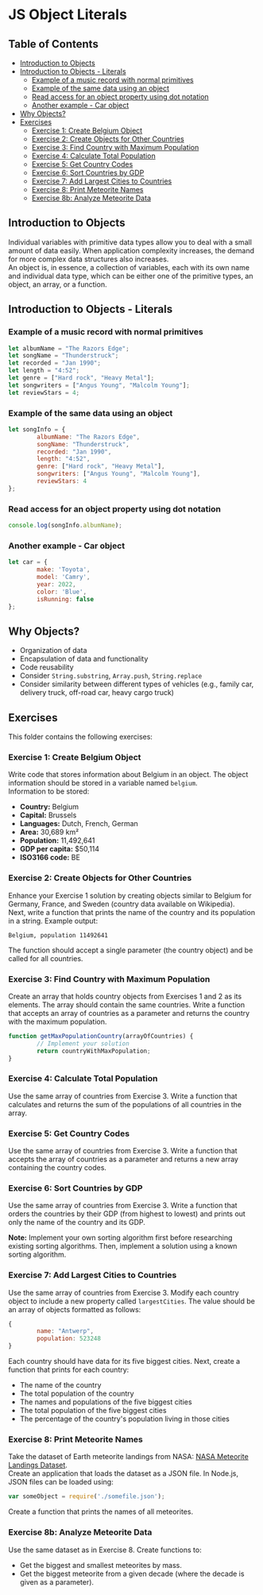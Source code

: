 # JS Object Literals

## Table of Contents

- [Introduction to Objects](#introduction-to-objects)
- [Introduction to Objects - Literals](#introduction-to-objects---literals)
  - [Example of a music record with normal primitives](#example-of-a-music-record-with-normal-primitives)
  - [Example of the same data using an object](#example-of-the-same-data-using-an-object)
  - [Read access for an object property using dot notation](#read-access-for-an-object-property-using-dot-notation)
  - [Another example - Car object](#another-example---car-object)
- [Why Objects?](#why-objects)
- [Exercises](#exercises)
  - [Exercise 1: Create Belgium Object](#exercise-1-create-belgium-object)
  - [Exercise 2: Create Objects for Other Countries](#exercise-2-create-objects-for-other-countries)
  - [Exercise 3: Find Country with Maximum Population](#exercise-3-find-country-with-maximum-population)
  - [Exercise 4: Calculate Total Population](#exercise-4-calculate-total-population)
  - [Exercise 5: Get Country Codes](#exercise-5-get-country-codes)
  - [Exercise 6: Sort Countries by GDP](#exercise-6-sort-countries-by-gdp)
  - [Exercise 7: Add Largest Cities to Countries](#exercise-7-add-largest-cities-to-countries)
  - [Exercise 8: Print Meteorite Names](#exercise-8-print-meteorite-names)
  - [Exercise 8b: Analyze Meteorite Data](#exercise-8b-analyze-meteorite-data)

## Introduction to Objects

Individual variables with primitive data types allow you to deal with a small amount of data easily.
When application complexity increases, the demand for more complex data structures also increases.  
An object is, in essence, a collection of variables, each with its own name and individual data type, which can be either one of the primitive types, an object, an array, or a function.  

## Introduction to Objects - Literals

### Example of a music record with normal primitives

```javascript
let albumName = "The Razors Edge";
let songName = "Thunderstruck";
let recorded = "Jan 1990";
let length = "4:52";
let genre = ["Hard rock", "Heavy Metal"];
let songwriters = ["Angus Young", "Malcolm Young"];
let reviewStars = 4;
```

### Example of the same data using an object

```javascript
let songInfo = {
        albumName: "The Razors Edge",
        songName: "Thunderstruck",
        recorded: "Jan 1990",
        length: "4:52",
        genre: ["Hard rock", "Heavy Metal"],
        songwriters: ["Angus Young", "Malcolm Young"],
        reviewStars: 4
};
```

### Read access for an object property using dot notation

```javascript
console.log(songInfo.albumName);
```

### Another example - Car object

```javascript
let car = {
        make: 'Toyota',
        model: 'Camry',
        year: 2022,
        color: 'Blue',
        isRunning: false
};
```

## Why Objects?

- Organization of data
- Encapsulation of data and functionality
- Code reusability
- Consider `String.substring`, `Array.push`, `String.replace`
- Consider similarity between different types of vehicles (e.g., family car, delivery truck, off-road car, heavy cargo truck)

## Exercises

This folder contains the following exercises:

### Exercise 1: Create Belgium Object

Write code that stores information about Belgium in an object. The object information should be stored in a variable named `belgium`.  
Information to be stored:

- **Country:** Belgium  
- **Capital:** Brussels  
- **Languages:** Dutch, French, German  
- **Area:** 30,689 km²  
- **Population:** 11,492,641  
- **GDP per capita:** $50,114  
- **ISO3166 code:** BE  

### Exercise 2: Create Objects for Other Countries

Enhance your Exercise 1 solution by creating objects similar to Belgium for Germany, France, and Sweden (country data available on Wikipedia).  
Next, write a function that prints the name of the country and its population in a string. Example output:

```text
Belgium, population 11492641
```

The function should accept a single parameter (the country object) and be called for all countries.

### Exercise 3: Find Country with Maximum Population

Create an array that holds country objects from Exercises 1 and 2 as its elements. The array should contain the same countries.
Write a function that accepts an array of countries as a parameter and returns the country with the maximum population.

```javascript
function getMaxPopulationCountry(arrayOfCountries) {
        // Implement your solution
        return countryWithMaxPopulation;
}
```

### Exercise 4: Calculate Total Population

Use the same array of countries from Exercise 3. Write a function that calculates and returns the sum of the populations of all countries in the array.

### Exercise 5: Get Country Codes

Use the same array of countries from Exercise 3. Write a function that accepts the array of countries as a parameter and returns a new array containing the country codes.

### Exercise 6: Sort Countries by GDP

Use the same array of countries from Exercise 3. Write a function that orders the countries by their GDP (from highest to lowest) and prints out only the name of the country and its GDP.

**Note:** Implement your own sorting algorithm first before researching existing sorting algorithms. Then, implement a solution using a known sorting algorithm.

### Exercise 7: Add Largest Cities to Countries

Use the same array of countries from Exercise 3. Modify each country object to include a new property called `largestCities`. The value should be an array of objects formatted as follows:

```javascript
{
        name: "Antwerp",
        population: 523248
}
```

Each country should have data for its five biggest cities.
Next, create a function that prints for each country:

- The name of the country
- The total population of the country
- The names and populations of the five biggest cities
- The total population of the five biggest cities
- The percentage of the country's population living in those cities

### Exercise 8: Print Meteorite Names

Take the dataset of Earth meteorite landings from NASA: [NASA Meteorite Landings Dataset](https://data.nasa.gov/resource/y77d-th95.json).  
Create an application that loads the dataset as a JSON file. In Node.js, JSON files can be loaded using:

```javascript
var someObject = require('./somefile.json');
```

Create a function that prints the names of all meteorites.

### Exercise 8b: Analyze Meteorite Data

Use the same dataset as in Exercise 8. Create functions to:

- Get the biggest and smallest meteorites by mass.
- Get the biggest meteorite from a given decade (where the decade is given as a parameter).
